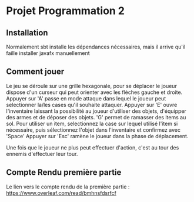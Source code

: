 # Projet Programmation 2

## Installation

Normalement sbt installe les dépendances nécessaires, mais il arrive qu'il faille installer javafx manuellement

## Comment jouer

Le jeu se déroule sur une grille hexagonale, pour se déplacer le joueur dispose d'un curseur qui peut orienter avec les flèches gauche et droite.
Appuyer sur 'A' passe en mode attaque dans lequel le joueur peut selectionner la/les cases qu'il souhaite attaquer.
Appuyer sur 'E' ouvre l'inventaire laissant la possibilité au joueur d'utiliser des objets, d'équipper des armes et de déposer des objets.
'G' permet de ramasser des items au sol.
Pour utiliser un item, selectionnez la case sur lequel utilisé l'item si nécessaire, puis sélectionnez l'objet dans l'inventaire et confirmez avec 'Space'
Appuyer sur 'Esc' ramène le joueur dans la phase de déplacement.

Une fois que le joueur ne plus peut effectuer d'action, c'est au tour des ennemis d'effectuer leur tour.

## Compte Rendu première partie
Le lien vers le compte rendu de la première partie : https://www.overleaf.com/read/bmhnsfdsrfcf
